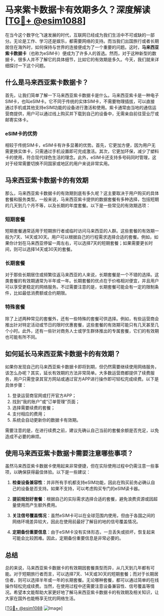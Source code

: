 # 马来紫卡数据卡有效期多久？深度解读[[TG💪+ @esim1088](https://t.me/s/esim1088)]

在当今这个数字化飞速发展的时代，互联网已经成为我们生活中不可或缺的一部分。无论是工作、学习还是娱乐，都需要网络的支持。而当我们出国旅行或者长期居住在海外时，如何保持与世界的连接便成为了一个重要的问题。这时，**马来西亚紫卡数据卡**（也称为eSIM卡）便成为了许多人的首选。然而，对于这种新型的数据卡，很多人并不了解它的具体细节，比如它的有效期是多久。今天，我们就来详细探讨一下这个问题。

## 什么是马来西亚紫卡数据卡？

首先，让我们简单了解一下马来西亚紫卡数据卡是什么。马来西亚紫卡是一种电子SIM卡，也叫eSIM卡。它不同于传统的实体SIM卡，不需要物理插拔，可以直接通过手机或其他支持eSIM功能的设备进行激活和使用。紫卡通常由当地的通信运营商提供，用户可以通过线上购买并下载到自己的设备中，无需亲自前往营业厅或邮寄实体卡。

### eSIM卡的优势

相较于传统SIM卡，eSIM卡有许多显著的优势。首先，它更加方便，因为用户无需更换实体卡，只需通过手机设置即可完成激活。其次，它更加环保，减少了塑料卡的使用，符合现代绿色生活的理念。此外，eSIM卡还支持多号码同时管理，这对于经常需要切换不同国家或地区的用户来说非常实用。

## 马来西亚紫卡数据卡的有效期

那么，马来西亚紫卡数据卡的有效期到底有多久呢？这主要取决于用户购买的具体套餐和服务类型。一般来说，马来西亚紫卡提供的数据套餐有多种选择，包括短期的几天到几个月不等，以及长期的年度套餐。以下是一些常见的有效期选项：

### 短期套餐

短期套餐通常适用于短期旅行者或临时访问马来西亚的人群。这些套餐的有效期一般为7天、14天或30天。用户可以根据自己的行程需求选择合适的套餐。例如，如果你计划在马来西亚停留一周左右，可以选择7天的短期套餐；如果需要更长时间，则可以选择14天或30天的套餐。

### 长期套餐

对于那些长期居住或频繁往返马来西亚的人来说，长期套餐是一个不错的选择。这类套餐的有效期通常为半年或一年。长期套餐的优点在于价格相对便宜，并且用户可以享受更稳定的网络服务。不过需要注意的是，长期套餐可能会有一定的限制条件，比如最低消费额或合约期限。

### 特殊套餐

除了上述两种常见的套餐外，还有一些特殊的套餐可供选择。例如，有些运营商会推出针对特定活动或节日的限时优惠套餐，这些套餐的有效期可能只有几天甚至几个小时。此外，还有一些针对商务人士或学生群体推出的专属套餐，它们的有效期也可能有所不同。

## 如何延长马来西亚紫卡数据卡的有效期？

如果你发现自己的马来西亚紫卡数据卡即将到期，但仍然需要继续使用网络服务，该怎么办呢？其实，延长有效期的方法非常简单。大多数运营商都提供了续费服务，用户只需登录其官方网站或通过官方APP进行操作即可轻松完成续费。以下是具体步骤：

1. 登录运营商官网或打开官方APP；
2. 找到“我的账户”或“订单管理”页面；
3. 选择需要续费的套餐；
4. 支付相应的费用；
5. 系统会自动更新你的数据卡有效期。

需要注意的是，在进行续费之前，建议先确认自己当前的套餐余额是否充足，以免造成不必要的麻烦。

## 使用马来西亚紫卡数据卡需要注意哪些事项？

虽然马来西亚紫卡数据卡使用起来非常便捷，但在实际使用过程中仍需注意一些事项，以确保获得最佳体验。以下是一些建议：

1. **检查设备兼容性**：并非所有手机都支持eSIM功能，因此在购买前务必确认自己的设备是否支持。如果不支持，可以考虑购买专门的eSIM读卡器。
   
2. **提前规划好套餐**：根据自己的实际需求选择合适的套餐，避免浪费资源或因超量使用而产生额外费用。

3. **关注信号覆盖情况**：虽然eSIM卡可以在全球范围内使用，但由于各国之间的网络环境差异较大，因此在使用前最好了解目的地的信号覆盖情况。

4. **定期备份重要信息**：由于eSIM卡没有实体形态，一旦丢失或损坏，恢复起来可能会比较困难。因此，定期备份重要信息是非常必要的。

## 总结

总的来说，马来西亚紫卡数据卡的有效期因套餐类型而异，从几天到几年都有可能。对于短期旅行者而言，可以选择7天、14天或30天的短期套餐；而对于长期居住者，则可以选择半年或一年的长期套餐。无论哪种套餐，都可以通过简单的在线操作轻松完成续费。当然，在使用过程中还需要注意设备兼容性、信号覆盖等情况。希望本文能帮助大家更好地了解马来西亚紫卡数据卡的有效期及相关知识，让大家在国外也能畅享无忧的网络生活。

[[TG💪+ @esim1088](https://t.me/s/esim1088) ![Image](https://i.postimg.cc/4NQfJmqS/Snipaste-2025-05-13-00-14-12.png)]